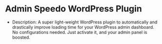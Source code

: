 # Admin Speedo WordPress Plugin
  * Description: A super light-weight WordPress plugin to automatically and drastically improve loading time for your WordPress admin dashboard. No configurations needed. Just activate it, and your admin panel is boosted.
